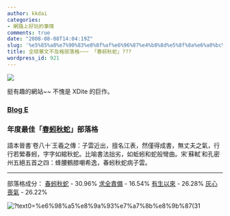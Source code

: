 ```yaml
---
author: kkdai
categories:
- 網路上好玩的事情
comments: true
date: "2008-08-08T14:04:19Z"
slug: '%e5%85%a8%e7%90%83%e8%8f%af%e6%96%87%e4%b8%8d%e5%8f%8a%e6%a0%bc%e9%83%a8%e8%90%bd%e6%a0%bc-%e3%80%8c%e6%98%a5%e8%9a%93%e7%a7%8b%e8%9b%87%e3%80%8d-2'
title: 全球華文不及格部落格~~~ 「春蚓秋蛇」???
wordpress_id: 921
---
```


[![](http://award.veryxd.net/award_photos/0000/2068/oran.jpg)](http://award.veryxd.net/blogs/2008)

 

挺有趣的網站~~ 不愧是 XDite 的巨作。

 

### [Blog E](http://www.evanlin.com/blog/)

 

### 年度最佳「[春蚓秋蛇](http://award.veryxd.net/awards/2102)」部落格 

 

語本晉書˙卷八十˙王羲之傳：子雲近出，擅名江表，然僅得成書，無丈夫之氣，行行若縈春蚓，字字如綰秋蛇。比喻書法拙劣，如蚯蚓和蛇般彎曲。宋˙蘇軾˙和孔密州五絕五首之四：蜂腰鶴膝嘲希逸，春蚓秋蛇病子雲。 

 

 

* * *

部落格成分： [春蚓秋蛇](http://award.veryxd.net/awards/2102) - 30.96% [求全責備](http://award.veryxd.net/awards/1146) - 16.54% [有生以來](http://award.veryxd.net/awards/9432) - 26.28% [灰心喪氣](http://award.veryxd.net/awards/3677) - 26.22%   

 

 

![?text0=%e6%98%a5%e8%9a%93%e7%a7%8b%e8%9b%87(31](http://graph.heartrails.com/api/?text0=%E6%98%A5%E8%9A%93%E7%A7%8B%E8%9B%87(31.0%25)&value0=30.9611&text1=%E6%B1%82%E5%85%A8%E8%B2%AC%E5%82%99(16.5%25)&value1=16.5403&text2=%E6%9C%89%E7%94%9F%E4%BB%A5%E4%BE%86(26.3%25)&value2=26.2832&text3=%E7%81%B0%E5%BF%83%E5%96%AA%E6%B0%A3(26.2%25)&value3=26.2154&)
